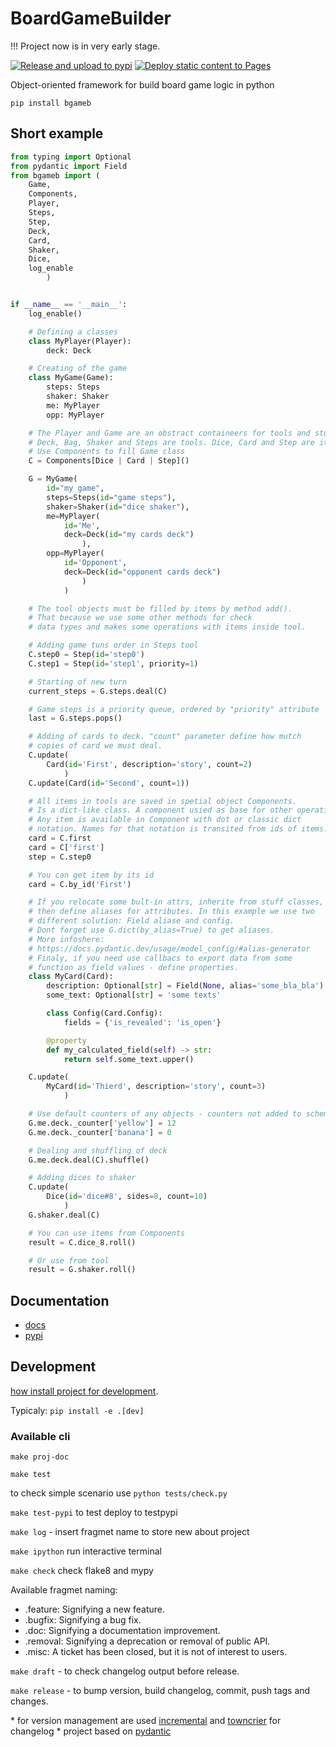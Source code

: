 # BoardGameBuilder

!!! Project now is in very early stage.

[![Release and upload to pypi](https://github.com/KonstantinKlepikov/BoardGameBuilder/actions/workflows/release.yml/badge.svg)](https://github.com/KonstantinKlepikov/BoardGameBuilder/actions/workflows/release.yml)
[![Deploy static content to Pages](https://github.com/KonstantinKlepikov/BoardGameBuilder/actions/workflows/build-docs.yml/badge.svg)](https://github.com/KonstantinKlepikov/BoardGameBuilder/actions/workflows/build-docs.yml)

Object-oriented framework for build board game logic in python

`pip install bgameb`

## Short example

```python
from typing import Optional
from pydantic import Field
from bgameb import (
    Game,
    Components,
    Player,
    Steps,
    Step,
    Deck,
    Card,
    Shaker,
    Dice,
    log_enable
        )


if __name__ == '__main__':
    log_enable()

    # Defining a classes
    class MyPlayer(Player):
        deck: Deck

    # Creating of the game
    class MyGame(Game):
        steps: Steps
        shaker: Shaker
        me: MyPlayer
        opp: MyPlayer

    # The Player and Game are an obstract containeers for tools and stuff.
    # Deck, Bag, Shaker and Steps are tools. Dice, Card and Step are items.
    # Use Components to fill Game class
    C = Components[Dice | Card | Step]()

    G = MyGame(
        id="my game",
        steps=Steps(id="game steps"),
        shaker=Shaker(id="dice shaker"),
        me=MyPlayer(
            id='Me',
            deck=Deck(id="my cards deck")
                ),
        opp=MyPlayer(
            id='Opponent',
            deck=Deck(id="opponent cards deck")
                )
            )

    # The tool objects must be filled by items by method add().
    # That because we use some other methods for check
    # data types and makes some operations with items inside tool.

    # Adding game tuns order in Steps tool
    C.step0 = Step(id='step0')
    C.step1 = Step(id='step1', priority=1)

    # Starting of new turn
    current_steps = G.steps.deal(C)

    # Game steps is a priority queue, ordered by "priority" attribute
    last = G.steps.pops()

    # Adding of cards to deck. "count" parameter define how mutch
    # copies of card we must deal.
    C.update(
        Card(id='First', description='story', count=2)
            )
    C.update(Card(id='Second', count=1))

    # All items in tools are saved in spetial object Components.
    # Is a dict-like class. A component usied as base for other operations with items.
    # Any item is available in Component with dot or classic dict
    # notation. Names for that notation is transited from ids of items.
    card = C.first
    card = C['first']
    step = C.step0

    # You can get item by its id
    card = C.by_id('First')

    # If you relocate some bult-in attrs, inherite from stuff classes,
    # then define aliases for attributes. In this example we use two
    # different solution: Field aliase and config.
    # Dont forget use G.dict(by_alias=True) to get aliases.
    # More infoshere:
    # https://docs.pydantic.dev/usage/model_config/#alias-generator
    # Finaly, if you need use callbacs to export data from some
    # function as field values - define properties.
    class MyCard(Card):
        description: Optional[str] = Field(None, alias='some_bla_bla')
        some_text: Optional[str] = 'some texts'

        class Config(Card.Config):
            fields = {'is_revealed': 'is_open'}

        @property
        def my_calculated_field(self) -> str:
            return self.some_text.upper()

    C.update(
        MyCard(id='Thierd', description='story', count=3)
            )

    # Use default counters of any objects - counters not added to schema
    G.me.deck._counter['yellow'] = 12
    G.me.deck._counter['banana'] = 0

    # Dealing and shuffling of deck
    G.me.deck.deal(C).shuffle()

    # Adding dices to shaker
    C.update(
        Dice(id='dice#8', sides=8, count=10)
            )
    G.shaker.deal(C)

    # You can use items from Components
    result = C.dice_8.roll()

    # Or use from tool
    result = G.shaker.roll()
```

## Documentation

- [docs](https://konstantinklepikov.github.io/BoardGameBuilder/)
- [pypi](https://pypi.org/project/bgameb/)

## Development

[how install project for development](https://konstantinklepikov.github.io/BoardGameBuilder/usage.html).

Typicaly: `pip install -e .[dev]`

### Available cli

`make proj-doc`

`make test`

to check simple scenario use `python tests/check.py`

`make test-pypi` to test deploy to testpypi

`make log` - insert fragmet name to store new about project

`make ipython` run interactive terminal

`make check` check flake8 and mypy

Available fragmet naming:

- .feature: Signifying a new feature.
- .bugfix: Signifying a bug fix.
- .doc: Signifying a documentation improvement.
- .removal: Signifying a deprecation or removal of public API.
- .misc: A ticket has been closed, but it is not of interest to users.

`make draft` - to check changelog output before release.

`make release` - to bump version, build changelog, commit, push tags and changes.

\* for version management are used [incremental](https://github.com/twisted/incremental) and [towncrier](https://pypi.org/project/towncrier/) for changelog
\* project based on [pydantic](https://github.com/pydantic/pydantic)
